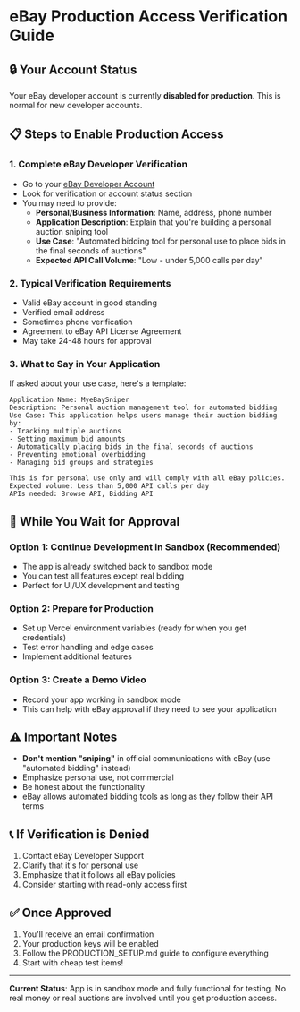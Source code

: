 # eBay Production Access Verification Guide

## 🔒 Your Account Status
Your eBay developer account is currently **disabled for production**. This is normal for new developer accounts.

## 📋 Steps to Enable Production Access

### 1. Complete eBay Developer Verification
- Go to your [eBay Developer Account](https://developer.ebay.com/my/account)
- Look for verification or account status section
- You may need to provide:
  - **Personal/Business Information**: Name, address, phone number
  - **Application Description**: Explain that you're building a personal auction sniping tool
  - **Use Case**: "Automated bidding tool for personal use to place bids in the final seconds of auctions"
  - **Expected API Call Volume**: "Low - under 5,000 calls per day"

### 2. Typical Verification Requirements
- Valid eBay account in good standing
- Verified email address
- Sometimes phone verification
- Agreement to eBay API License Agreement
- May take 24-48 hours for approval

### 3. What to Say in Your Application
If asked about your use case, here's a template:

```
Application Name: MyeBaySniper
Description: Personal auction management tool for automated bidding
Use Case: This application helps users manage their auction bidding by:
- Tracking multiple auctions
- Setting maximum bid amounts
- Automatically placing bids in the final seconds of auctions
- Preventing emotional overbidding
- Managing bid groups and strategies

This is for personal use only and will comply with all eBay policies.
Expected volume: Less than 5,000 API calls per day
APIs needed: Browse API, Bidding API
```

## 🚀 While You Wait for Approval

### Option 1: Continue Development in Sandbox (Recommended)
- The app is already switched back to sandbox mode
- You can test all features except real bidding
- Perfect for UI/UX development and testing

### Option 2: Prepare for Production
- Set up Vercel environment variables (ready for when you get credentials)
- Test error handling and edge cases
- Implement additional features

### Option 3: Create a Demo Video
- Record your app working in sandbox mode
- This can help with eBay approval if they need to see your application

## ⚠️ Important Notes
- **Don't mention "sniping"** in official communications with eBay (use "automated bidding" instead)
- Emphasize personal use, not commercial
- Be honest about the functionality
- eBay allows automated bidding tools as long as they follow their API terms

## 📞 If Verification is Denied
1. Contact eBay Developer Support
2. Clarify that it's for personal use
3. Emphasize that it follows all eBay policies
4. Consider starting with read-only access first

## ✅ Once Approved
1. You'll receive an email confirmation
2. Your production keys will be enabled
3. Follow the PRODUCTION_SETUP.md guide to configure everything
4. Start with cheap test items!

---

**Current Status**: App is in sandbox mode and fully functional for testing.
No real money or real auctions are involved until you get production access.